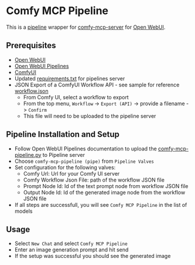 # Comfy MCP Pipeline

This is a [pipeline](https://docs.openwebui.com/pipelines/) wrapper for [comfy-mcp-server](https://pypi.org/project/comfy-mcp-server/) for [Open WebUI](https://docs.openwebui.com/).

## Prerequisites

- [Open WebUI](https://docs.openwebui.com/getting-started/quick-start)
- [Open WebUI Pipelines](https://docs.openwebui.com/pipelines/#-quick-start-with-docker)
- [ComfyUI](https://www.comfy.org/download)
- Updated [requirements.txt](requirements.txt) for pipelines server
- JSON Export of a ComfyUI Workflow API - see sample for reference [workflow.json](workflow.json)
    - From Comfy UI, select a workflow to export
    - From the top menu, `Workflow` -> `Export (API)` -> provide a filename -> `Confirm`
    - This file will need to be uploaded to the pipeline server

## Pipeline Installation and Setup

- Follow Open WebUI Pipelines documentation to upload the [comfy-mcp-pipeline.py](comfy-mcp-pipeline.py) to Pipeline server
- Choose `comfy-mcp-pipeline (pipe)` from `Pipeline Valves`
- Set configuration for the following valves:
    - Comfy Url: Url for your Comfy UI server
    - Comfy Workflow Json File: path of the workflow JSON file
    - Prompt Node Id: Id of the text prompt node from workflow JSON file
    - Output Node Id: Id of the generated image node from the workflow JSON file
- If all steps are successfull, you will see `Comfy MCP Pipeline` in the list of models

## Usage

- Select `New Chat` and select `Comfy MCP Pipeline`
- Enter an image generation prompt and hit send
- If the setup was successful you should see the generated image 


